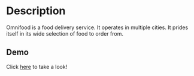 # Description
Omnifood is a food delivery service. It operates in multiple cities. It prides
itself in its wide selection of food to order from.

## Demo
Click [here](https://oasaleh.github.io/omnifood/) to take a look!
